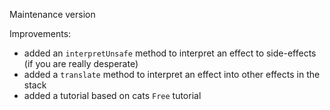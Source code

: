 Maintenance version

Improvements:

 * added an `interpretUnsafe` method to interpret an effect to side-effects (if you are really desperate)
 * added a `translate` method to interpret an effect into other effects in the stack
 * added a tutorial based on cats `Free` tutorial
 

